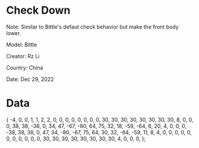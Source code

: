 # Check Down
Note: Similar to Bittle's defaut check behavior but make the front body lower.

Model: Bittle

Creator: Rz Li

Country: China

Date: Dec 29, 2022

# Data

{
  -4,   0,   0,   1,
   1,   2,   2,
   0,   0,   0,   0,   0,   0,   0,   0,  30,  30,  30,  30,  30,  30,  30,  30,   8,   0,   0,   0,
  38,  38, -38,   0,  34,  47, -67, -80,  64,  75,  32,  18, -59, -64,   8,  20,   4,   0,   0,   0,
 -38,  38,  38,   0,  47,  34, -80, -67,  75,  64,  30,  32, -64, -59,  11,   8,   4,   0,   0,   0,
   0,   0,   0,   0,   0,   0,   0,   0,  30,  30,  30,  30,  30,  30,  30,  30,   4,   0,   0,   0,
};
